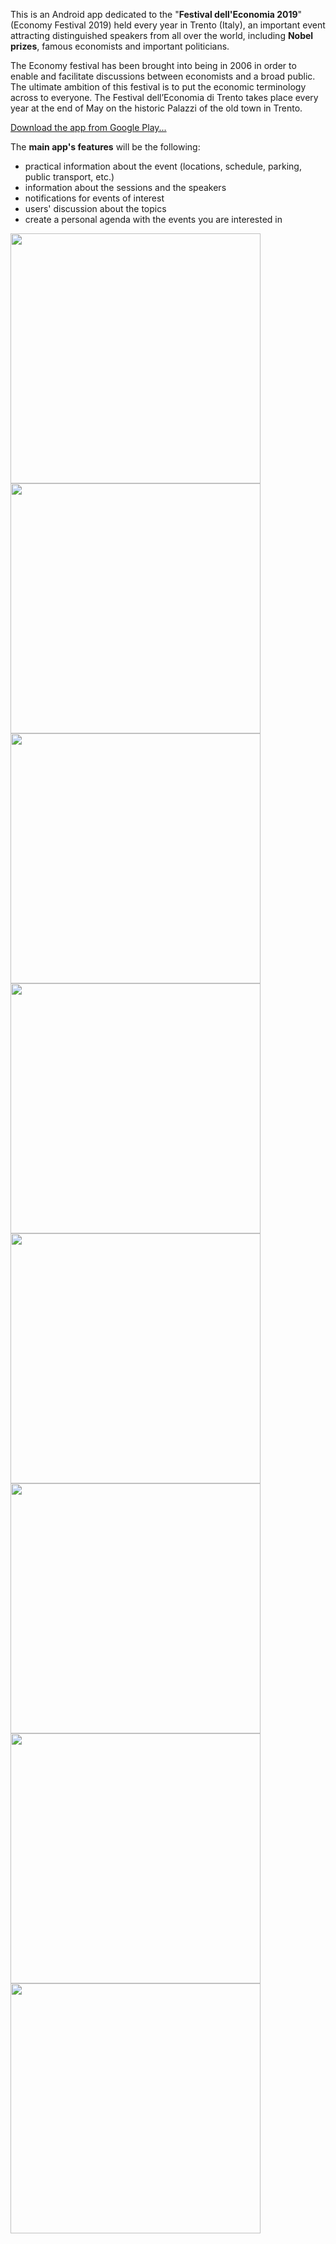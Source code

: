 This is an Android app dedicated to the "**Festival dell'Economia 2019**" (Economy Festival 2019) held every year in Trento (Italy), an important event attracting distinguished speakers from all over the world, including **Nobel prizes**, famous economists and important politicians.

The Economy festival has been brought into being in 2006 in order to enable and facilitate discussions between economists and a broad public. The ultimate ambition of this festival is to put the economic terminology across to everyone. The Festival dell’Economia di Trento takes place every year at the end of May on the historic Palazzi of the old town in Trento.

[Download the app from Google Play...](https://play.google.com/store/apps/details?id=iclaude.festivaleconomia2019&hl=it)


The **main app's features** will be the following:
* practical information about the event (locations, schedule, parking, public transport, etc.)
* information about the sessions and the speakers
* notifications for events of interest
* users' discussion about the topics
* create a personal agenda with the events you are interested in


<img src="https://user-images.githubusercontent.com/8618582/58439619-3e1d2e80-80d5-11e9-9162-ad832fc1d48a.png" width="400">


<img src="https://user-images.githubusercontent.com/8618582/58439613-3bbad480-80d5-11e9-9458-2ece52da012c.png" width="400">


<img src="https://user-images.githubusercontent.com/8618582/58439611-3b223e00-80d5-11e9-807b-ec5938e4d256.png" width="400">


<img src="https://user-images.githubusercontent.com/8618582/58439612-3bbad480-80d5-11e9-8c1b-c17b8034913d.png" width="400">


<img src="https://user-images.githubusercontent.com/8618582/58439614-3bbad480-80d5-11e9-8dce-728ebf93a6a3.png" width="400">


<img src="https://user-images.githubusercontent.com/8618582/58439616-3c536b00-80d5-11e9-81e3-13fb757d4aa0.png" width="400">


<img src="https://user-images.githubusercontent.com/8618582/58439617-3cec0180-80d5-11e9-9478-24b76244deee.png" width="400">


<img src="https://user-images.githubusercontent.com/8618582/58439618-3d849800-80d5-11e9-8c31-07cd9324d67a.png" width="400">

